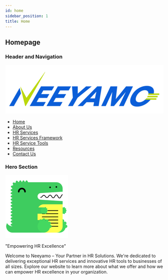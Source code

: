 ```yaml
---
id: home
sidebar_position: 1
title: Home
---
```


## Homepage

### Header and Navigation

![Your Organization's Logo](../static/img/neeyamo_logo.jpg)

- [Home](#)
- [About Us](about-us)
- [HR Services](hr-services)
- [HR Services Framework](hr-services-framework)
- [HR Service Tools](hr-service-tools/absence)
- [Resources](resources)
- [Contact Us](contact-us)

### Hero Section

![Engaging Image or Video](../static/img/docusaurus.png)

"Empowering HR Excellence"

Welcome to Neeyamo – Your Partner in HR Solutions. We're dedicated to delivering exceptional HR services and innovative HR tools to businesses of all sizes. Explore our website to learn more about what we offer and how we can empower HR excellence in your organization.
